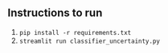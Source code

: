 ## Instructions to run

1. `pip install -r requirements.txt`
2. `streamlit run classifier_uncertainty.py`

